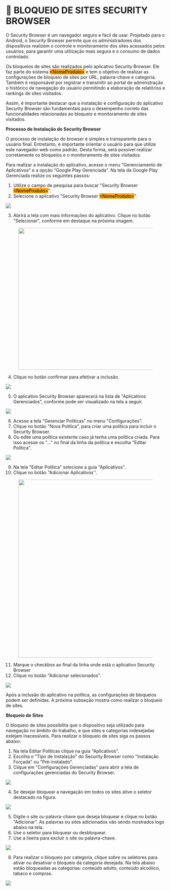 # 🔐 BLOQUEIO DE SITES SECURITY BROWSER

O Security Browser é um navegador seguro e fácil de usar. Projetado para o Android, o Security Browser permite que os administradores dos dispositivos realizem o controle e monitoramento dos sites acessados pelos usuários, para garantir uma utilização mais segura e o consumo de dados controlado.

Os bloqueios de sites são realizados pelo aplicativo Security Browser. Ele faz parte do sistema <mark style="background-color:orange;">\<NomeProduto></mark> e tem o objetivo de realizar as configurações de bloqueio de sites por URL, palavra-chave e categoria. Também é responsável por registrar e transmitir ao portal de administração o histórico de navegação do usuário permitindo a elaboração de relatórios e rankings de sites visitados.

Assim, é importante destacar que a instalação e configuração do aplicativo Security Browser são fundamentais para o desempenho correto das funcionalidades relacionadas ao bloqueio e monitoramento de sites visitados.

**Processo de Instalação do Security Browser**

O processo de instalação do browser é simples e transparente para o usuário final. Entretanto, é importante orientar o usuário para que utilize este navegador web como padrão. Desta forma, será possível realizar corretamente os bloqueios e o monitoramento de sites visitados.

Para realizar a instalação do aplicativo, acesse o menu "Gerenciamento de Aplicativos" e a opção "Google Play Gerenciada". Na tela da Google Play Gerenciada realize os seguintes passos:

1. Utilize o campo de pesquisa para buscar "Security Browser <mark style="background-color:orange;">\<NomeProduto></mark>".
2. Selecione o aplicativo "Security Browser <mark style="background-color:orange;">\<NomeProduto></mark>".

![](<../.gitbook/assets/0 (6) (1).png>)

3. Abrirá a tela com mais informações do aplicativo. Clique no botão "Selecionar", conforme em destaque na próxima imagem.

<figure><img src="../.gitbook/assets/image (2) (1).png" alt="" width="449"><figcaption></figcaption></figure>

4. Clique no botão confirmar para efetivar a inclusão.

![](<../.gitbook/assets/2 (4) (1).png>)

5. O aplicativo Security Browser aparecerá na lista de "Aplicativos Gerenciados", conforme pode ser visualizado na tela a seguir.

![](<../.gitbook/assets/3 (2) (1).png>)

6. Acesse a tela "Gerenciar Políticas" no menu "Configurações".
7. Clique no botão "Nova Política", para criar uma política para incluir o Security Browser.
8. Ou edite uma política existente caso já tenha uma política criada. Para isso acesse os "..." no final da linha da política e escolha "Editar Política".

![](<../.gitbook/assets/4 (2) (1).png>)

9. Na tela "Editar Política" selecione a guia "Aplicativos".
10. Clique no botão "Adicionar Aplicativos''.

<figure><img src="../.gitbook/assets/image (3) (1).png" alt="" width="563"><figcaption></figcaption></figure>

11. Marque o checkbox ao final da linha onde está o aplicativo Security Browser
12. Clique no botão "Adicionar selecionados".

![](<../.gitbook/assets/6 (1) (1).png>)

Após a inclusão do aplicativo na política, as configurações de bloqueios podem ser definidas. A próxima subseção mostra como realizar o bloqueio de sites.

**Bloqueio de Sites**

O bloqueio de sites possibilita que o dispositivo seja utilizado para navegação no âmbito do trabalho, e que sites e categorias indesejadas estejam inacessíveis. Para realizar o bloqueio de sites siga os passos abaixo:

1. Na tela Editar Políticas clique na guia "Aplicativos".
2. Escolha o "Tipo de instalação" do Security Browser como "Instalação Forçada" ou "Pré-instalado".
3. Clique em "Configurações Gerenciadas" para abrir a tela de configurações gerenciadas do Security Browser.

![](<../.gitbook/assets/7 (2).png>)

4. Se desejar bloquear a navegação em todos os sites ative o seletor destacado na figura.

![](<../.gitbook/assets/8 (2).png>)

5. Digite o site ou palavra-chave que deseja bloquear e clique no botão "Adicionar". As palavras ou sites adicionados vão sendo mostrados logo abaixo na tela.
6. Use o seletor para bloquear ou desbloquear.
7. Use a lixeira para excluir o site ou palavra-chave.

![](<../.gitbook/assets/9 (1) (1).png>)

8. Para realizar o bloqueio por categoria, clique sobre os seletores para ativar ou desativar o bloqueio da categoria desejada. Na tela abaixo estão bloqueadas as categorias: conteúdo adulto, conteúdo alcoólico, tabaco e compras.

![](<../.gitbook/assets/10 (1).png>)
